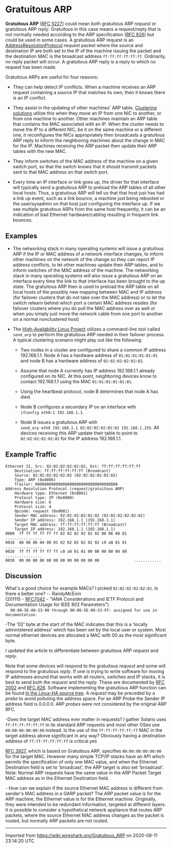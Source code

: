 # Gratuitous ARP

**Gratuitous ARP** ([RFC 5227](https://tools.ietf.org/html/rfc5227)) could mean both gratuitous ARP *request* or gratuitous ARP *reply*. Gratuitous in this case means a request/reply that is not normally needed according to the ARP specification ([RFC 826](https://tools.ietf.org/html/rfc826)) but could be used in some cases. A gratuitous ARP request is an [AddressResolutionProtocol](/AddressResolutionProtocol) request packet where the source and destination IP are both set to the IP of the machine issuing the packet and the destination MAC is the broadcast address `ff:ff:ff:ff:ff:ff`. Ordinarily, no reply packet will occur. A gratuitous ARP reply is a reply to which no request has been made.

Gratuitous ARPs are useful for four reasons:

  - They can help detect IP conflicts. When a machine receives an ARP request containing a source IP that matches its own, then it knows there is an IP conflict.

  - They assist in the updating of other machines' ARP table. [Clustering solutions](http://en.wikipedia.org/wiki/High-availability_cluster) utilize this when they move an IP from one NIC to another, or from one machine to another. Other machines maintain an ARP table that contains the MAC associated with an IP. When the cluster needs to move the IP to a different NIC, be it on the same machine or a different one, it reconfigures the NICs appropriately then broadcasts a gratuitous ARP reply to inform the neighboring machines about the change in MAC for the IP. Machines receiving the ARP packet then update their ARP tables with the new MAC.

  - They inform switches of the MAC address of the machine on a given switch port, so that the switch knows that it should transmit packets sent to that MAC address on that switch port.

  - Every time an IP interface or link goes up, the driver for that interface will typically send a gratuitous ARP to preload the ARP tables of all other local hosts. Thus, a gratuitous ARP will tell us that that host just has had a link up event, such as a link bounce, a machine just being rebooted or the user/sysadmin on that host just configuring the interface up. If we see multiple gratuitous ARPs from the same host frequently, it can be an indication of bad Ethernet hardware/cabling resulting in frequent link bounces.

## Examples

  - The networking stack in many operating systems will issue a gratuitous ARP if the IP or MAC address of a network interface changes, to inform other machines on the network of the change so they can report IP address conflicts, to let other machines update their ARP tables, and to inform switches of the MAC address of the machine. The networking stack in many operating systems will also issue a gratuitous ARP on an interface every time the link to that interface has been brought to the up state. The gratuitous ARP then is used to preload the ARP table on all local hosts of the possibly new mapping between MAC and IP address (for failover clusters that do not take over the MAC address) or to let the switch relearn behind which port a certain MAC address resides (for failover clusters where you do pull the MAC address over as well or when you simply just move the network cable from one port to another on a normal nonclustered host)

  - The [High-Availability Linux Project](http://www.linux-ha.org/) utilizes a command-line tool called `send_arp` to perform the gratuitous ARP needed in their failover process. A typical clustering scenario might play out like the following:
    
      - Two nodes in a cluster are configured to share a common IP address 192.168.1.1. Node A has a hardware address of `01:01:01:01:01:01` and node B has a hardware address of `02:02:02:02:02:02`.
    
      - Assume that node A currently has IP address 192.168.1.1 already configured on its NIC. At this point, neighboring devices know to contact 192.168.1.1 using the MAC `01:01:01:01:01:01`.
    
      - Using the heartbeat protocol, node B determines that node A has died.
    
      - Node B configures a secondary IP on an interface with `ifconfig eth0:1 192.168.1.1`.
    
      - Node B issues a gratuitous ARP with `send_arp eth0 192.168.1.1 02:02:02:02:02:02 192.168.1.255`. All devices receiving this ARP update their table to point to `02:02:02:02:02:02` for the IP address 192.168.1.1.

## Example Traffic

    Ethernet II, Src: 02:02:02:02:02:02, Dst: ff:ff:ff:ff:ff:ff
        Destination: ff:ff:ff:ff:ff:ff (Broadcast)
        Source: 02:02:02:02:02:02 (02:02:02:02:02:02)
        Type: ARP (0x0806)
        Trailer: 000000000000000000000000000000000000
    Address Resolution Protocol (request/gratuitous ARP)
        Hardware type: Ethernet (0x0001)
        Protocol type: IP (0x0800)
        Hardware size: 6
        Protocol size: 4
        Opcode: request (0x0001)
        Sender MAC address: 02:02:02:02:02:02 (02:02:02:02:02:02)
        Sender IP address: 192.168.1.1 (192.168.1.1)
        Target MAC address: ff:ff:ff:ff:ff:ff (Broadcast)
        Target IP address: 192.168.1.1 (192.168.1.1)
    0000  ff ff ff ff ff ff 02 02 02 02 02 02 08 06 00 01   ................
    0010  08 00 06 04 00 01 02 02 02 02 02 02 c0 a8 01 01   ................
    0020  ff ff ff ff ff ff c0 a8 01 01 00 00 00 00 00 00   ................
    0030  00 00 00 00 00 00 00 00 00 00 00 00               ............

## Discussion

What's a good choice for example MACs? I picked `02:02:02:02:02:02`. Is there a better one? -- RandyMcEoin  
(201115 - [RFC7042](https://tools.ietf.org/html/rfc7042) - "IANA Considerations and IETF Protocol and Documentation Usage for IEEE 802 Parameters")  
&nbsp;&nbsp;&nbsp;&nbsp;`00-00-5E-00-53-00 through 00-00-5E-00-53-FF: assigned for use in documentation.`

\-The '02' byte at the start of the MAC indicates that this is a 'locally administered address' which has been set by the local user or system. Most normal ethernet devices are allocated a MAC with 00 as the most significant byte.

I updated the article to differentiate between gratuitous ARP *request* and *reply*.

Note that some devices will respond to the gratuitous *request* and some will respond to the gratuitous *reply*. If one is trying to write software for moving IP addresses around that works with all routers, switches and IP stacks, it is best to send both the *request* and the *reply*. These are documented by [RFC 2002](https://tools.ietf.org/html/rfc2002) and [RFC 826](https://tools.ietf.org/html/rfc826). Software implementing the gratuitious ARP function can be found [in the Linux-HA source tree](http://hg.linux-ha.org/lha-2.1/file/1d5b54f0a2e0/heartbeat/libnet_util/send_arp.c). A *request* may be preceded by a *probe* to avoid polluting the address space. For an ARP Probe the Sender IP address field is 0.0.0.0. ARP *probes* were not considered by the original ARP RFC.

\-Does the target MAC address ever matter in requests? I gather Solaris uses `ff:ff:ff:ff:ff:ff` in its standard ARP requests and most other OSes use `00:00:00:00:00:00` instead. Is the use of the `ff:ff:ff:ff:ff:ff` MAC in the target address above significant in any way? Obviously having a destination address of `ff:ff:ff:ff:ff:ff` is critical.yes

[RFC 3927](http://www.ietf.org/rfc/rfc3927.txt?number=3927), which is based on Gratuitous ARP, specifies `00:00:00:00:00:00` for the target MAC. However many simple TCP/IP stacks have an API which permits the specification of only one MAC value, and when the Ethernet Destination field is set to 'broadcast', the ARP target is also set 'broadcast'. Note: Normal ARP requests have the same value in the ARP Packet Target MAC address as in the Ethernet Destination field.

\- How can we explain if the source Ethernet MAC address is different from sender's MAC address in a GARP packet? The ARP packet value is for the ARP machine, the Ethernet value is for the Ethernet machine. Originally, they were intended to be redundant information, targeted at different layers. It is possible to consider a hypothetical network appliance that routes ARP packets, where the source Ethernet MAC address changes as the packet is routed, but normally ARP packets are not routed.

---

Imported from https://wiki.wireshark.org/Gratuitous_ARP on 2020-08-11 23:14:20 UTC
